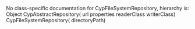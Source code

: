 No class-specific documentation for CypFileSystemRepository, hierarchy is: 
Object
  CypAbstractRepository( url properties readerClass writerClass)
    CypFileSystemRepository( directoryPath)
